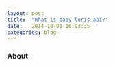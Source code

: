 ```yaml
---
layout: post
title:  "What is baby-loris-api?"
date:   2014-10-01 16:03:35
categories: blog
---
```


### About
